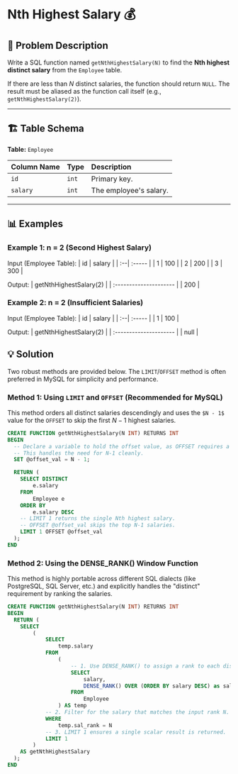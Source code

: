 # Nth Highest Salary 💰

## 📝 Problem Description

Write a SQL function named `getNthHighestSalary(N)` to find the **Nth highest distinct salary** from the `Employee` table.

If there are less than $N$ distinct salaries, the function should return `NULL`. The result must be aliased as the function call itself (e.g., `getNthHighestSalary(2)`).

---

## 🏗️ Table Schema

**Table:** `Employee`

| Column Name | Type | Description |
| :---------- | :--- | :---------- |
| `id`        | `int`| Primary key. |
| `salary`    | `int`| The employee's salary. |

---
## 📊 Examples
### Example 1: n = 2 (Second Highest Salary)
Input (Employee Table):
| id | salary |
| :--| :----- |
| 1  | 100    |
| 2  | 200    |
| 3  | 300    |

Output:
| getNthHighestSalary(2) |
| :--------------------- |
| 200                    |

### Example 2: n = 2 (Insufficient Salaries)
Input (Employee Table):
| id | salary |
| :--| :----- |
| 1  | 100    |

Output:
| getNthHighestSalary(2) |
| :--------------------- |
| null                   |

## 💡 Solution

Two robust methods are provided below. The `LIMIT`/`OFFSET` method is often preferred in MySQL for simplicity and performance.

### Method 1: Using `LIMIT` and `OFFSET` (Recommended for MySQL)

This method orders all distinct salaries descendingly and uses the `$N - 1$` value for the `OFFSET` to skip the first $N-1$ highest salaries.

```sql
CREATE FUNCTION getNthHighestSalary(N INT) RETURNS INT
BEGIN
  -- Declare a variable to hold the offset value, as OFFSET requires a non-negative constant.
  -- This handles the need for N-1 cleanly.
  SET @offset_val = N - 1;

  RETURN (
    SELECT DISTINCT
        e.salary
    FROM
        Employee e
    ORDER BY
        e.salary DESC
    -- LIMIT 1 returns the single Nth highest salary.
    -- OFFSET @offset_val skips the top N-1 salaries.
    LIMIT 1 OFFSET @offset_val
  );
END
```

### Method 2: Using the DENSE_RANK() Window Function
This method is highly portable across different SQL dialects (like PostgreSQL, SQL Server, etc.) and explicitly handles the "distinct" requirement by ranking the salaries.

```sql
CREATE FUNCTION getNthHighestSalary(N INT) RETURNS INT
BEGIN
  RETURN (
    SELECT 
        (
            SELECT 
                temp.salary
            FROM
                (
                    -- 1. Use DENSE_RANK() to assign a rank to each distinct salary.
                    SELECT 
                        salary, 
                        DENSE_RANK() OVER (ORDER BY salary DESC) as sal_rank
                    FROM 
                        Employee 
                ) AS temp
            -- 2. Filter for the salary that matches the input rank N.
            WHERE 
                temp.sal_rank = N
            -- 3. LIMIT 1 ensures a single scalar result is returned.
            LIMIT 1
        )
    AS getNthHighestSalary
  );
END
```
